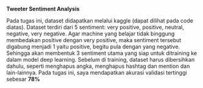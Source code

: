 **Tweeter Sentiment Analysis**

Pada tugas ini, dataset didapatkan melalui kaggle (dapat dilihat pada code diatas). Dataset terdiri dari 5 sentiment: very positive, positive, neutral, negative, very negative.
Agar machine yang belajar tidak binggung membedakan positive dengan very positive, maka sentiment tersebut digabung menjadi 1 yaitu positive, begitu pula dengan yang negative.
Sehingga akan membentuk 3 sentiment utama yang siap untuk ditraining ke dalam model deep learning. Sebelum di training, dataset harus dibersihkan dahulu, seperti menghapus angka,
menghapus hashtag dan mention dan lain-lainnya. Pada tugas ini, saya mendapatkan akurasi validasi tertinggi sebesar **78%**
